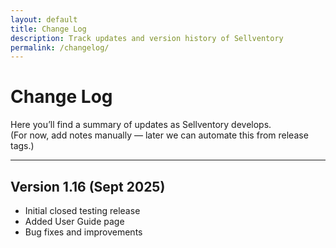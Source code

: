```yaml
---
layout: default
title: Change Log
description: Track updates and version history of Sellventory
permalink: /changelog/
---
```


# Change Log

Here you’ll find a summary of updates as Sellventory develops.  
(For now, add notes manually — later we can automate this from release tags.)

---

## Version 1.16 (Sept 2025)
- Initial closed testing release  
- Added User Guide page  
- Bug fixes and improvements

